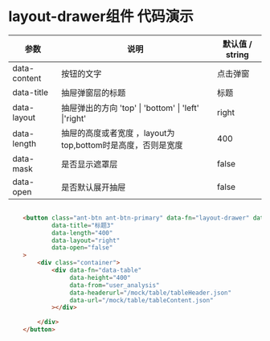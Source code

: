 # layout-drawer组件 代码演示



| 参数         | 说明                                                        | 默认值 / string |
| ------------ | ----------------------------------------------------------- | --------------- |
| data-content | 按钮的文字                                                  | 点击弹窗        |
| data-title   | 抽屉弹窗层的标题                                            | 标题            |
| data-layout  | 抽屉弹出的方向  'top' \| 'bottom' \| 'left' \|'right'       | right           |
| data-length  | 抽屉的高度或者宽度 ，layout为top,bottom时是高度，否则是宽度 | 400             |
| data-mask    | 是否显示遮罩层                                              | false           |
| data-open    | 是否默认展开抽屉                                            | false           |




```html

    <button class="ant-btn ant-btn-primary" data-fn="layout-drawer" data-content="Submit"
            data-title="标题3"
            data-length="400"
            data-layout="right"
            data-open="false"
    >
        <div class="container">
            <div data-fn="data-table"
                 data-height="400"
                 data-from="user_analysis"
                 data-headerurl="/mock/table/tableHeader.json"
                 data-url="/mock/table/tableContent.json"
            ></div>

        </div>
    </button>

```
